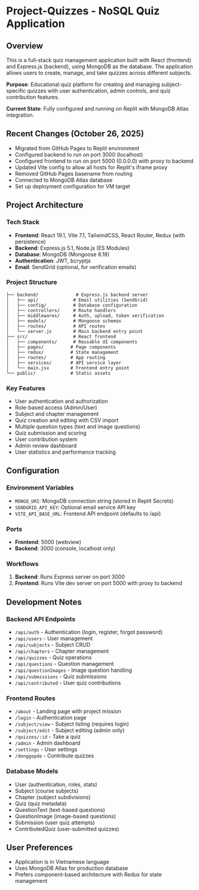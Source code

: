 # Project-Quizzes - NoSQL Quiz Application

## Overview
This is a full-stack quiz management application built with React (frontend) and Express.js (backend), using MongoDB as the database. The application allows users to create, manage, and take quizzes across different subjects.

**Purpose**: Educational quiz platform for creating and managing subject-specific quizzes with user authentication, admin controls, and quiz contribution features.

**Current State**: Fully configured and running on Replit with MongoDB Atlas integration.

## Recent Changes (October 26, 2025)
- Migrated from GitHub Pages to Replit environment
- Configured backend to run on port 3000 (localhost)
- Configured frontend to run on port 5000 (0.0.0.0) with proxy to backend
- Updated Vite config to allow all hosts for Replit's iframe proxy
- Removed GitHub Pages basename from routing
- Connected to MongoDB Atlas database
- Set up deployment configuration for VM target

## Project Architecture

### Tech Stack
- **Frontend**: React 19.1, Vite 7.1, TailwindCSS, React Router, Redux (with persistence)
- **Backend**: Express.js 5.1, Node.js (ES Modules)
- **Database**: MongoDB (Mongoose 8.18)
- **Authentication**: JWT, bcryptjs
- **Email**: SendGrid (optional, for verification emails)

### Project Structure
```
├── backend/              # Express.js backend server
│   ├── api/             # Email utilities (SendGrid)
│   ├── config/          # Database configuration
│   ├── controllers/     # Route handlers
│   ├── middlewares/     # Auth, upload, token verification
│   ├── models/          # Mongoose schemas
│   ├── routes/          # API routes
│   └── server.js        # Main backend entry point
├── src/                 # React frontend
│   ├── components/      # Reusable UI components
│   ├── pages/          # Page components
│   ├── redux/          # State management
│   ├── routes/         # App routing
│   ├── services/       # API service layer
│   └── main.jsx        # Frontend entry point
└── public/             # Static assets
```

### Key Features
- User authentication and authorization
- Role-based access (Admin/User)
- Subject and chapter management
- Quiz creation and editing with CSV import
- Multiple question types (text and image questions)
- Quiz submission and scoring
- User contribution system
- Admin review dashboard
- User statistics and performance tracking

## Configuration

### Environment Variables
- `MONGO_URI`: MongoDB connection string (stored in Replit Secrets)
- `SENDGRID_API_KEY`: Optional email service API key
- `VITE_API_BASE_URL`: Frontend API endpoint (defaults to /api)

### Ports
- **Frontend**: 5000 (webview)
- **Backend**: 3000 (console, localhost only)

### Workflows
1. **Backend**: Runs Express server on port 3000
2. **Frontend**: Runs Vite dev server on port 5000 with proxy to backend

## Development Notes

### Backend API Endpoints
- `/api/auth` - Authentication (login, register, forgot password)
- `/api/users` - User management
- `/api/subjects` - Subject CRUD
- `/api/chapters` - Chapter management
- `/api/quizzes` - Quiz operations
- `/api/questions` - Question management
- `/api/questionImages` - Image question handling
- `/api/submissions` - Quiz submissions
- `/api/contributed` - User quiz contributions

### Frontend Routes
- `/about` - Landing page with project mission
- `/login` - Authentication page
- `/subject/view` - Subject listing (requires login)
- `/subject/edit` - Subject editing (admin only)
- `/quizzes/:id` - Take a quiz
- `/admin` - Admin dashboard
- `/settings` - User settings
- `/donggopde` - Contribute quizzes

### Database Models
- User (authentication, roles, stats)
- Subject (course subjects)
- Chapter (subject subdivisions)
- Quiz (quiz metadata)
- QuestionText (text-based questions)
- QuestionImage (image-based questions)
- Submission (user quiz attempts)
- ContributedQuiz (user-submitted quizzes)

## User Preferences
- Application is in Vietnamese language
- Uses MongoDB Atlas for production database
- Prefers component-based architecture with Redux for state management
